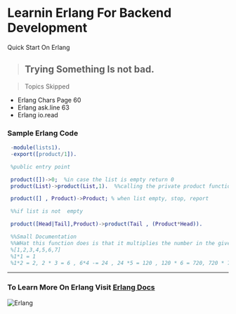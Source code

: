 # Learnin Erlang For Backend Development

Quick Start On Erlang

> ## Trying Something Is not bad.

>Topics Skipped
- Erlang Chars Page 60
- Erlang ask.line 63
- Erlang io.read

### Sample Erlang Code
```erlang
 -module(lists1).
 -export([product/1]).

 %public entry point

 product([])->0;  %in case the list is empty return 0
 product(List)->product(List,1).  %%calling the private product functions

 product([] , Product)->Product; % when list empty, stop, report

 %%if list is not  empty

 product([Head|Tail],Product)->product(Tail , (Product*Head)). 

 %%Small Documentation
 %%WHat this function does is that it multiplies the number in the given list by the product of the previous number i.e
 %[1,2,3,4,5,6,7]
 %1*1 = 1
 %1*2 = 2, 2 * 3 = 6 , 6*4 -= 24 , 24 *5 = 120 , 120 * 6 = 720, 720 * 7 = 5040
 ```    

---
### To Learn More On Erlang Visit [Erlang Docs](https://www.erlang.org/docs)
![Erlang](https://www.erlang.org/img/erlang.png)
